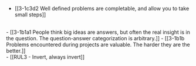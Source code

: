 - [[3-1c3d2 Well defined problems are completable, and allow you to take small steps]]
<br>
- [[3-1b1a1 People think big ideas are answers, but often the real insight is in the question. The question-answer categorization is arbitrary.]]
- [[3-1b1b Problems encountered during projects are valuable. The harder they are the better.]]
<br>
- [[RUL3 - Invert, always invert]]
<br>

